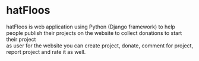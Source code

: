 # hatFloos
hatFloos is web application using Python (Django framework) to help people publish their projects on the website to collect donations to start their project  
as user for the website you can create project, donate, comment for project, report project and rate it as well.
